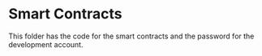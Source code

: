 # Smart Contracts

This folder has the code for the smart contracts and the password for the development account.